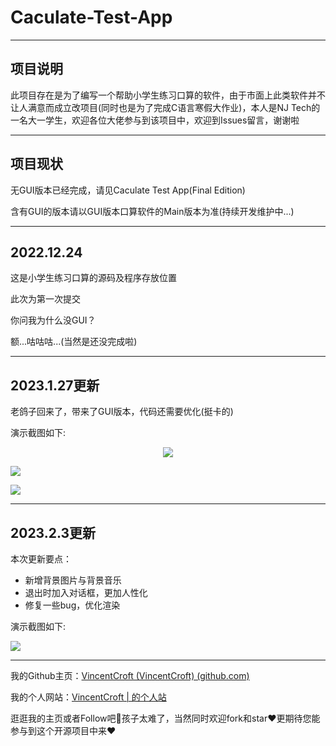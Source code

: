 # Caculate-Test-App

------

## 项目说明

此项目存在是为了编写一个帮助小学生练习口算的软件，由于市面上此类软件并不让人满意而成立改项目(同时也是为了完成C语言寒假大作业)，本人是NJ Tech的一名大一学生，欢迎各位大佬参与到该项目中，欢迎到Issues留言，谢谢啦

------

## 项目现状

无GUI版本已经完成，请见Caculate Test App(Final Edition)

含有GUI的版本请以GUI版本口算软件的Main版本为准(持续开发维护中...)

------

## 2022.12.24

这是小学生练习口算的源码及程序存放位置

此次为第一次提交

你问我为什么没GUI？

额...咕咕咕...(当然是还没完成啦)

------

## 2023.1.27更新

老鸽子回来了，带来了GUI版本，代码还需要优化(挺卡的)

演示截图如下:

<div align="center"><img src="https://cdn.jsdelivr.net/gh/VincentCroft/Caculate-Test-App@1.0/1.png" /></div>

![](https://github.com/VincentCroft/Caculate-Test-App/blob/main/2.png?raw=true)

![](https://github.com/VincentCroft/Caculate-Test-App/blob/main/3.png?raw=true)

------

## 2023.2.3更新

本次更新要点：

- 新增背景图片与背景音乐
- 退出时加入对话框，更加人性化
- 修复一些bug，优化渲染

演示截图如下:

![](https://github.com/VincentCroft/Caculate-Test-App/blob/main/4.png?raw=true)

------

我的Github主页：[VincentCroft (VincentCroft) (github.com)](https://github.com/VincentCroft)

我的个人网站：[VincentCroft | 的个人站](https://vincentcroft.github.io/)

逛逛我的主页或者Follow吧🦄孩子太难了，当然同时欢迎fork和star❤️更期待您能参与到这个开源项目中来❤️
